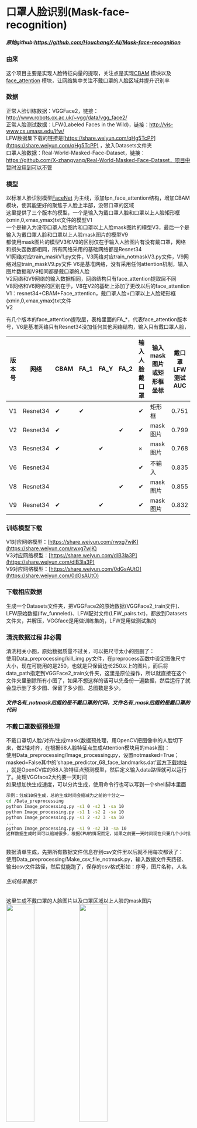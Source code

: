 # 口罩人脸识别(Mask-face-recognition)
##### 原始github:https://github.com/HouchangX-AI/Mask-face-recognition
### 由来
这个项目主要是实现人脸特征向量的提取，关注点是实现[CBAM](https://arxiv.org/abs/1807.06521) 模块以及[face_attention](https://arxiv.org/abs/1711.07246) 模块，让网络集中关注不戴口罩的人脸区域并提升识别率
### 数据
正常人脸训练数据：VGGFace2，链接：http://www.robots.ox.ac.uk/~vgg/data/vgg_face2/ <br>
正常人脸测试数据：LFW(Labeled Faces in the Wild)，链接：http://vis-www.cs.umass.edu/lfw/<br>
LFW数据集下载的链接是[https://share.weiyun.com/qHg5TcPP](https://share.weiyun.com/qHg5TcPP) ，放入Datasets文件夹<br> 
口罩人脸数据：Real-World-Masked-Face-Dataset，链接：https://github.com/X-zhangyang/Real-World-Masked-Face-Dataset，项目中暂时没用到可以不管<br>   
### 模型
以标准人脸识别模型[FaceNet](https://arxiv.org/abs/1503.03832) 为主线，添加fpn_face_attention结构，增加CBAM模块，使其能更好的聚焦于人脸上半部，没带口罩的区域<br>
这里提供了三个版本的模型，一个是输入为戴口罩人脸和口罩以上人脸矩形框(xmin,0,xmax,ymax)txt文件的模型V1<br>
一个是输入为没带口罩人脸图片和口罩以上人脸mask图片的模型V3，最后一个是输入为戴口罩人脸和口罩以上人脸mask图片的模型V9<br>
都使用mask图片的模型V3和V9的区别仅在于输入人脸图片有没有戴口罩，网络和损失函数都相同，所有网络采用的基础网络都是Resnet34<br>
V1网络对应train_maskV1.py文件，V3网络对应train_notmaskV3.py文件，V9网络对应train_maskV9.py文件
V6是基准网络，没有采用任何attention机制，输入图片数据和V9相同都是戴口罩的人脸<br>
V2网络和V9网络的输入数据相同，网络结构只有face_attention提取层不同<br>
V8网络和V6网络的区别在于，V8在V2的基础上添加了更改以后的face_attention
V1：resnet34+CBAM+Face_attention，戴口罩人脸+口罩以上人脸矩形框(xmin,0,xmax,ymax)txt文件<br>
V2

有几个版本的face_attention提取层，表格里面的FA_*，代表face_attention版本号，V6是基准网络只有Resnet34没加任何其他网络结构，输入只有戴口罩人脸，


| 版本号 | 网络 | CBAM | FA_1 | FA_Y | FA_2 | 输入人脸戴口罩 | 输入mask图片或矩形框坐标 | 戴口罩LFW测试AUC | 不戴口罩LFW测试AUC |
| ------ | ------ | ------ | ------ | ------ | ------ | ------ | ------ | ------ | ------ |
| V1 | Resnet34 | ✔ | ✔ |  |  | ✔ | 矩形框 | 0.751 | 0.808 |
| V2 | Resnet34 | ✔ |  |  | ✔ | ✔ | mask图片 | 0.799 | 0.919|
| V3 | Resnet34 | ✔ |  | ✔ |  | × | mask图片 | 0.768 | 0.950 |
| V6 | Resnet34 |  |  |  |  | ✔ | 不输入 | 0.835 | 0.922 |
| V8 | Resnet34 |  |  |  | ✔ | ✔ | mask图片 | 0.855 | 0.926 |
| V9 | Resnet34 | ✔ |  | ✔ |  | ✔ | mask图片 | 0.832 | 0.918 |

### 训练模型下载
V1对应网络模型：[https://share.weiyun.com/rwxg7wjK](https://share.weiyun.com/rwxg7wjK) <br>
V3对应网络模型：[https://share.weiyun.com/dlB3la3P](https://share.weiyun.com/dlB3la3P) <br>
V9对应网络模型：[https://share.weiyun.com/0dGsAUtO](https://share.weiyun.com/0dGsAUtO) <br>

### 下载相应数据
生成一个Datasets文件夹，把VGGFace2的原始数据(VGGFace2_train文件)、LFW原始数据(lfw_funneled)、LFW配对文件(LFW_pairs.txt)，都放到Datasets文件夹，并解压，VGGface是用做训练集的，LFW是用做测试集的<br>

### 清洗数据过程 非必需
清洗相关小图，原始数据质量不过关，可以把尺寸太小的图删了：<br>
使用Data_preprocessing/kill_img.py文件，在preprocess函数中设定图像尺寸大小，现在可能用的是250，也就是只保留边长250以上的图片，而后将data_path指定到VGGFace2_train文件夹，这里是原位操作，所以就直接在这个文件夹里删除所有小图了，如果不想这样的话可以先备份一遍数据，然后运行了就会显示删了多少图、保留了多少图、总图数是多少。<br>

##### 文件名有_notmask后缀的是不戴口罩的代码，文件名有_mask后缀的是戴口罩的代码
### 不戴口罩数据预处理
不戴口罩切人脸/对齐/生成mask(数据预处理，用OpenCV把图像中的人脸切下来，做2轴对齐，在根据68人脸特征点生成Attention模块用的mask图)：<br>
使用Data_preprocessing/Image_processing.py，设置notmasked=True；masked=False其中的‘shape_predictor_68_face_landmarks.dat’[官方下载地址](http://dlib.net/files/shape_predictor_68_face_landmarks.dat.bz2) ，就是OpenCV库的68人脸特征点预测模型，然后定义输入data路径就可以运行了。处理VGGface2大约要一天时间<br>
如果想加快生成速度，可以分片生成，使用命令行也可以写到一个shell脚本里面
```bash
示例：分成10份生成，总的生成时间会缩减为之前的十分之一
cd /Data_preprocessing 
python Image_processing.py -s1 0 -s2 1 -sa 10
python Image_processing.py -s1 1 -s2 2 -sa 10
python Image_processing.py -s1 2 -s2 3 -sa 10
...
python Image_processing.py -s1 9 -s2 10 -sa 10
这样数据生成时间可以缩减很多，根据CPU的情况而定，如果之前要一天时间现在只要几个小时就可以处理完
```
<br>
数据清单生成，先把所有数据文件信息存到csv文件里以后就不用每次都读了：   <br>
使用Data_preprocessing/Make_csv_file_notmask.py，输入数据文件夹路径、输出csv文件路径，然后就能跑了，保存的csv格式形如：序号，图片名称，人名<br>

###### 生成结果展示
这里生成不戴口罩的人脸图片以及口罩区域以上人脸的mask图片<br>
<img src="Datasets/vggface2_train_face_notmask/n009261/0001_01.jpg" width="39%" /> <img src="Datasets/vggface2_train_mask_notmask/n009261/0001_01.jpg" width="39%" />
<i></i>

### 戴口罩数据预处理
戴口罩切人脸/对齐/生成mask：<br>
使用Data_preprocessing/Image_processing.py，设置notmasked=False；masked=True，其中的‘shape_predictor_68_face_landmarks.dat’[官方下载地址](http://dlib.net/files/shape_predictor_68_face_landmarks.dat.bz2) ，就是OpenCV库的68人脸特征点预测模型，然后定义输入data路径就可以运行了。处理VGGface2大约要一天时间<br>
如果想加快生成速度，可以分片生成，仿照不戴口罩数据预处理<br>
<br>
数据清单生成，先把所有数据文件信息存到csv文件里以后就不用每次都读了：   <br>
使用Data_preprocessing/Make_csv_file_mask.py，输入数据文件夹路径、输出csv文件路径，然后就能跑了，保存的csv格式形：序号，图片名称，人名<br>

###### 生成结果展示
生成戴口罩人脸和口罩以上人脸矩形框(xmin,0,xmax,ymax)txt文件<br>
<img src="Datasets/vggface2_train_face_mask/n009261/0001_01.jpg" width="39%" /> <img src="Datasets/vggface2_train_mask_mask/n009261/0001_01.jpg" width="39%" />
<i></i>

##### 设置notmasked=True；masked=True，则会同时生成带口罩的和不戴口罩的，V9模型需要这样设置，因为V9模型需要戴口罩人脸和以及口罩区域以上人脸的mask图片

### 配置文件理解
不戴口罩的修改config_notmask.py，戴口罩的修改config_mask.py文件 
```bash
model：18/34/50/101/152
num_train_triplets：这个是随机生成训练三元组的数量，10万就是10万个三元组共计30万张图
这些路径可以不需要修改，这里仅作为解释使用，路径已经配置好无需修改
train_triplets_path：这个是随机生成训练三元组的保存路径
test_pairs_paths：这个是随机生成测试三元组的保存路径
```
### 训练
训练最开始的时候会生成triplets图片对，生成的图片对会保存起来，以便之后使用
```bash
戴口罩V1运行: python train_maskV1.py
不戴口罩V3运行: python train_notmaskV3.py
戴口罩V9运行: python train_maskV9.py
```
### 训练以后验证模型效果
验证测试过程中会采用戴口罩的LFW数据和不戴口罩的LFW数据，会打印输出相应的AUC结果，其中evaluate_lfw函数中的参数pltshow，用来控制是否保存ROC曲线图,ROC曲线图保存在ROC_images文件夹里面<br>
模型是保存在Model_training_checkpoints文件夹里面，日志文件保存在logs文件夹里面

### ROC_AUC曲线图
左边的图片是使用不戴口罩的LFW测试图片，右边的图片是使用戴口罩的LFW测试图片
其中epoch后接的是epoch数，NOTMaskedLFW含义是不戴口罩的LFW测试集，MaskedLFW是戴口罩的LFW测试集，auc后接的是该测试集的auc结果
<img src="ROC_images/ROC_epoch_96_NOTMaskedLFW_auc0.952_V3.png" width="39%" /> <img src="ROC_images/ROC_epoch_96_MaskedLFW_auc0.747_V3.png" width="39%" />
<i></i>
<img src="ROC_images/ROC_epoch_19_NOTMaskedLFW_auc0.915_V9.png" width="39%" /> <img src="ROC_images/ROC_epoch_19_MaskedLFW_auc0.829_V9.png" width="39%" />
<i></i>
<img src="ROC_images/ROC_epoch_30_NOTMaskedLFW_auc0.815_V1.png" width="39%" /> <img src="ROC_images/ROC_epoch_30_MaskedLFW_auc0.758_V1.png" width="39%" />
<i></i>

### 两张图片对比向量距离以及特征图可视化
保存的特征图在Layer_show文件夹里面，保存的是img2_path这张图片的特征图，version控制网络版本V1、V3和V9，mask控制人脸是否戴口罩，<br>
戴口罩的特征图保存在Layer_show/mask里面，不戴口罩的特征图保存在Layer_show/notmask里面<br>
dis2.972_faceshow_V3.jpg代表欧氏距离是2.972，V3代表使用的是V3版网络和模型，图中右边的是img2_path对应的图片<br>
fpnP3_V1.jpg代表V1网络模型中的fpn层中的P3层的特征图可视化，例外的是V3.jpg，因为V3网络没有FPN层，所以只有最后一层的可视化图片
```bash 
$运行文件会输出人脸向量距离以及特征图可视化图片
python compare.py
```
### 同一个人特征图可视化结果
这一张图片是由两张图片拼成的，是compart.py的输入图片，保存的特征图是img2_path这张图片的，也就是右边的这张图片，这里给出带口罩的和不戴口罩的测试拼接图片<br> 
图片里面的文字，dis:*代表两张人脸的特征向量的欧氏距离，有lay标记的是输出特征图的人脸<br>
V9网络戴口罩测试的结果 &emsp;&emsp;&emsp;&emsp;&emsp;&emsp;&emsp;&emsp;&emsp;&emsp;&emsp; V9网络不戴口罩测试的结果<br>
<img src="Layer_show/mask/dis0.069_faceshow_V9.jpg" width="39%" /> <img src="Layer_show/notmask/dis0.067_faceshow_V9.jpg" width="39%" /><br>
<br>
戴口罩的测试图片通过V1网络FPN层的P5层特征图可视化mask/fpnP5_V2.jpg、以及通过V1网络FPN层的P6层特征图可视化mask/fpnP6_V2.jpg<br>
<img src="Layer_show/mask/fpnP5_V1.jpg" width="39%" /> <img src="Layer_show/notmask/fpnP6_V1.jpg" width="39%" /><br>
戴口罩的测试图片通过V3网络最后一层卷积层的特征图可视化结果mask/V3.jpg &emsp;&emsp; 戴口罩的测试图片通过V9网络最后一层卷积层的特征图可视化结果mask/V9.jpg<br>
<img src="Layer_show/mask/V3.jpg" width="39%" /> <img src="Layer_show/mask/V9.jpg" width="39%" />
<i></i>

不戴口罩的测试图片通过V1网络FPN层的P5层特征图可视化notmask/fpnP5_V2.jpg、以及通过V1网络FPN层的P6层特征图可视化notmask/fpnP6_V2.jpg，即使输入的图片没有戴口罩网络的注意力还是放在了口罩以外的人脸区域<br>
<img src="Layer_show/notmask/fpnP5_V1.jpg" width="39%" /> <img src="Layer_show/notmask/fpnP6_V1.jpg" width="39%" /><br>
不戴口罩的测试图片通过V3网络最后一层卷积层的特征图可视化结果mask/V3.jpg &emsp;&emsp; 不戴口罩的测试图片通过V9网络最后一层卷积层的特征图可视化结果mask/V9.jpg<br>
<img src="Layer_show/notmask/V3.jpg" width="39%" /> <img src="Layer_show/notmask/V9.jpg" width="39%" />
<i></i>

### V9网络不同人向量距离结果
V9网络戴口罩测试的结果 &emsp;&emsp;&emsp;&emsp;&emsp;&emsp;&emsp;&emsp;&emsp;&emsp;&emsp; V9网络不戴口罩测试的结果<br>
<img src="Layer_show/mask/dis0.237_faceshow_V9.jpg" width="39%" /> <img src="Layer_show/notmask/dis0.267_faceshow_V9.jpg" width="39%" /><br>

### 使用LFW数据集验证测试集AUC结果
测试结果包含AUC、Accuray和最佳距离指标等，测试集相同但输入网络有两种图片呢，一种是戴口罩的LFW人脸图片，一种是不戴口罩的LFW人脸图片<br>

```bash
python validation_LFW.py
```
### 非LFW数据集生成LFW格式的pairs.txt文件
```bash
python create_pairs.py
```
### 使用生成的paris.txt文件验证测试非LFW数据集
```bash
python validation_NOTLFW.py
```
License
~~~~~~~
`Free software: MIT license <https://github.com/shiheyingzhe/Mask_face_recognitionZ/LICENSE>`_
Citation: YangQiHong, ZouJiu. Mask_face_recognitionZ. Git code (2020). https://github.com/shiheyingzhe/Mask_face_recognitionZ
